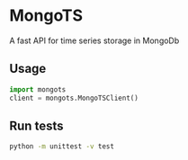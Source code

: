 MongoTS
======

A fast API for time series storage in MongoDb

## Usage

```python
import mongots
client = mongots.MongoTSClient()
```

## Run tests

```bash
python -m unittest -v test
```
